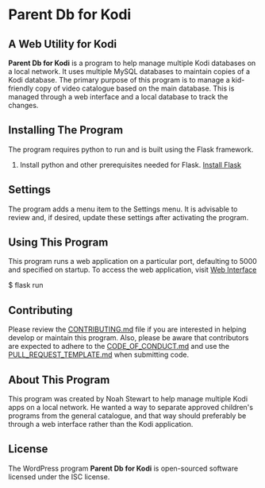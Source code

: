# Parent Db for Kodi

## A Web Utility for Kodi

**Parent Db for Kodi** is a program to help manage multiple Kodi databases on a local network. It uses multiple 
MySQL databases to maintain copies of a Kodi database. The primary purpose of this program is to manage a kid-
friendly copy of video catalogue based on the main database. This is managed through a web interface and a 
local database to track the changes.

## Installing The Program

The program requires python to run and is built using the Flask framework.

1. Install python and other prerequisites needed for Flask. [Install Flask](https://flask.palletsprojects.com/en/1.1.x/installation/#dependencies)

## Settings

The program adds a menu item to the Settings menu. It is advisable to review and, if desired, update 
these settings after activating the program.

## Using This Program

This program runs a web application on a particular port, defaulting to 5000 and specified on startup. To access the web application, visit [Web Interface](http://localhost:5000)

$ flask run

## Contributing

Please review the [CONTRIBUTING.md](CONTRIBUTING.md) file if you are interested in helping develop or 
maintain this program. Also, please be aware that contributors are expected to adhere to the 
[CODE_OF_CONDUCT.md](CODE_OF_CONDUCT.md) and use the [PULL_REQUEST_TEMPLATE.md](PULL_REQUEST_TEMPLATE.md) 
when submitting code.

## About This Program

This program was created by Noah Stewart to help manage multiple Kodi apps on a local network. He wanted a way to separate approved children's programs from the general catalogue, and that way should preferably be through a web interface rather than the Kodi application.

## License

The WordPress program **Parent Db for Kodi** is open-sourced software licensed under the ISC license.
